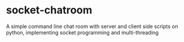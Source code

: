 # socket-chatroom
A simple command line chat room with server and client side scripts on python, implementing socket programming and multi-threading
